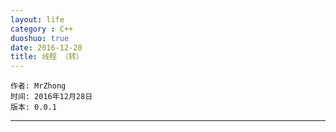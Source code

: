```yaml
---
layout: life
category : C++
duoshuo: true
date: 2016-12-28
title: 线程 （转）
---
```


	作者: MrZhong
	时间: 2016年12月28日
	版本: 0.0.1

-----------

